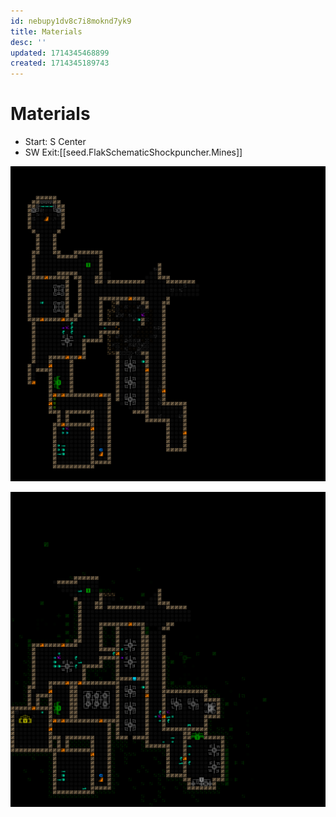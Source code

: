 ```yaml
---
id: nebupy1dv8c7i8moknd7yk9
title: Materials
desc: ''
updated: 1714345468899
created: 1714345189743
---
```


# Materials

- Start: S Center
- SW Exit:[[seed.FlakSchematicShockpuncher.Mines]]

![](assets\images\FlakSchematicShockpuncher_-10_Materials_mapturn_279.png)

![](assets\images\FlakSchematicShockpuncher_-10_Materials_mapturn_760.png)

